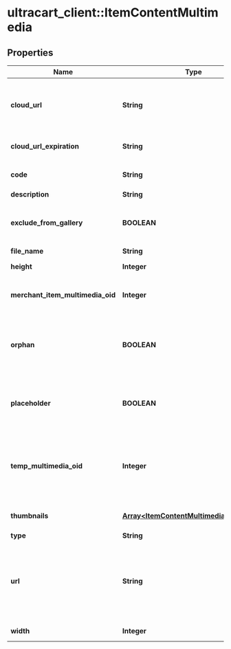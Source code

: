 # ultracart_client::ItemContentMultimedia

## Properties
Name | Type | Description | Notes
------------ | ------------- | ------------- | -------------
**cloud_url** | **String** | URL where the image can be downloaded from the cloud | [optional] 
**cloud_url_expiration** | **String** | Expiration date of the cloud URL | [optional] 
**code** | **String** | Code assigned to the file | [optional] 
**description** | **String** | Description | [optional] 
**exclude_from_gallery** | **BOOLEAN** | True to exclude from multimedia gallery | [optional] 
**file_name** | **String** | File name | [optional] 
**height** | **Integer** | Height of the image | [optional] 
**merchant_item_multimedia_oid** | **Integer** | Item multimedia object identifier | [optional] 
**orphan** | **BOOLEAN** | True if the multimedia is an orphan of the active StoreFront themes | [optional] 
**placeholder** | **BOOLEAN** | True if the object is a place holder that can be populated | [optional] 
**temp_multimedia_oid** | **Integer** | Temporary multimedia object identifier assigned if uploading new multimedia | [optional] 
**thumbnails** | [**Array&lt;ItemContentMultimediaThumbnail&gt;**](ItemContentMultimediaThumbnail.md) | Thumbnails of this image | [optional] 
**type** | **String** | Type of file | [optional] 
**url** | **String** | URL to download file (on new multimedia record this can be a URL for UltraCart to fetch) | [optional] 
**width** | **Integer** | Width of the image | [optional] 


